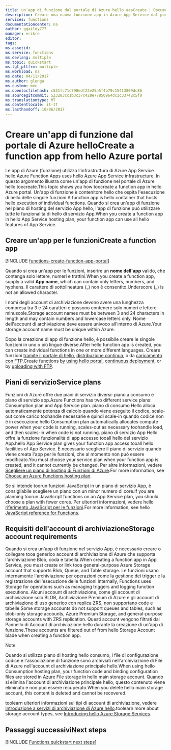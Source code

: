 ```yaml
---
title: un'app di funzione dal portale di Azure hello aaaCreate | Documenti Microsoft
description: Creare una nuova funzione app in Azure App Service dal portale hello.
services: functions
documentationcenter: na
author: ggailey777
manager: erikre
editor: 
tags: 
ms.assetid: 
ms.service: functions
ms.devlang: multiple
ms.topic: quickstart
ms.tgt_pltfrm: multiple
ms.workload: na
ms.date: 04/11/2017
ms.author: glenga
ms.custom: mvc
ms.openlocfilehash: c531fc71c798edf22e25a5f4b79c15413809dc86
ms.sourcegitcommit: 523283cc1b3c37c428e77850964dc1c33742c5f0
ms.translationtype: MT
ms.contentlocale: it-IT
ms.lasthandoff: 10/06/2017
---
```

# <a name="create-a-function-app-from-hello-azure-portal"></a><span data-ttu-id="9aa3d-103">Creare un'app di funzione dal portale di Azure hello</span><span class="sxs-lookup"><span data-stu-id="9aa3d-103">Create a function app from hello Azure portal</span></span>

<span data-ttu-id="9aa3d-104">Le app di Azure (funzione) utilizza l'infrastruttura di Azure App Service hello.</span><span class="sxs-lookup"><span data-stu-id="9aa3d-104">Azure Function Apps uses hello Azure App Service infrastructure.</span></span> <span data-ttu-id="9aa3d-105">In questo argomento illustra come un'app di funzione nel portale di Azure hello toocreate.</span><span class="sxs-lookup"><span data-stu-id="9aa3d-105">This topic shows you how toocreate a function app in hello Azure portal.</span></span> <span data-ttu-id="9aa3d-106">Un'app di funzione è contenitore hello che ospita l'esecuzione di hello delle singole funzioni.</span><span class="sxs-lookup"><span data-stu-id="9aa3d-106">A function app is hello container that hosts hello execution of individual functions.</span></span> <span data-ttu-id="9aa3d-107">Quando si crea un'app di funzione nel piano di hosting del servizio App hello, l'app di funzione può utilizzare tutte le funzionalità di hello di servizio App.</span><span class="sxs-lookup"><span data-stu-id="9aa3d-107">When you create a function app in hello App Service hosting plan, your function app can use all hello features of App Service.</span></span>

## <a name="create-a-function-app"></a><span data-ttu-id="9aa3d-108">Creare un'app per le funzioni</span><span class="sxs-lookup"><span data-stu-id="9aa3d-108">Create a function app</span></span>

[!INCLUDE [functions-create-function-app-portal](../../includes/functions-create-function-app-portal.md)]

<span data-ttu-id="9aa3d-109">Quando si crea un'app per le funzioni, inserire un **nome dell'app** valido, che contenga solo lettere, numeri e trattini.</span><span class="sxs-lookup"><span data-stu-id="9aa3d-109">When you create a function app, supply a valid **App name**, which can contain only letters, numbers, and hyphens.</span></span> <span data-ttu-id="9aa3d-110">Il carattere di sottolineatura (**_**) non è consentito.</span><span class="sxs-lookup"><span data-stu-id="9aa3d-110">Underscore (**_**) is not an allowed character.</span></span>

<span data-ttu-id="9aa3d-111">I nomi degli account di archiviazione devono avere una lunghezza compresa tra 3 e 24 caratteri e possono contenere solo numeri e lettere minuscole.</span><span class="sxs-lookup"><span data-stu-id="9aa3d-111">Storage account names must be between 3 and 24 characters in length and may contain numbers and lowercase letters only.</span></span> <span data-ttu-id="9aa3d-112">Nome dell'account di archiviazione deve essere univoco all'interno di Azure.</span><span class="sxs-lookup"><span data-stu-id="9aa3d-112">Your storage account name must be unique within Azure.</span></span> 

<span data-ttu-id="9aa3d-113">Dopo la creazione di app di funzione hello, è possibile creare le singole funzioni in uno o più lingue diverse.</span><span class="sxs-lookup"><span data-stu-id="9aa3d-113">After hello function app is created, you can create individual functions in one or more different languages.</span></span> <span data-ttu-id="9aa3d-114">Creare funzioni [tramite il portale di hello](functions-create-first-azure-function.md#create-function), [distribuzione continua](functions-continuous-deployment.md), o da [caricamento con FTP](https://github.com/projectkudu/kudu/wiki/Accessing-files-via-ftp).</span><span class="sxs-lookup"><span data-stu-id="9aa3d-114">Create functions [by using hello portal](functions-create-first-azure-function.md#create-function), [continuous deployment](functions-continuous-deployment.md), or by [uploading with FTP](https://github.com/projectkudu/kudu/wiki/Accessing-files-via-ftp).</span></span>

## <a name="service-plans"></a><span data-ttu-id="9aa3d-115">Piani di servizio</span><span class="sxs-lookup"><span data-stu-id="9aa3d-115">Service plans</span></span>

<span data-ttu-id="9aa3d-116">Funzioni di Azure offre due piani di servizio diversi: piano a consumo e piano di servizio app.</span><span class="sxs-lookup"><span data-stu-id="9aa3d-116">Azure Functions has two different service plans: Consumption plan and App Service plan.</span></span> <span data-ttu-id="9aa3d-117">piano di consumo Hello alloca automaticamente potenza di calcolo quando viene eseguito il codice, scale-out come carico toohandle necessarie e quindi scale-in quando codice non è in esecuzione.</span><span class="sxs-lookup"><span data-stu-id="9aa3d-117">hello Consumption plan automatically allocates compute power when your code is running, scales-out as necessary toohandle load, and then scales-in when code is not running.</span></span> <span data-ttu-id="9aa3d-118">piano di servizio App Hello offre la funzione funzionalità di app accesso tooall hello del servizio App.</span><span class="sxs-lookup"><span data-stu-id="9aa3d-118">hello App Service plan gives your function app access tooall hello facilities of App Service.</span></span> <span data-ttu-id="9aa3d-119">È necessario scegliere il piano di servizio quando viene creata l'app per le funzioni, che al momento non può essere modificato.</span><span class="sxs-lookup"><span data-stu-id="9aa3d-119">You must choose your service plan when your function app is created, and it cannot currently be changed.</span></span> <span data-ttu-id="9aa3d-120">Per altre informazioni, vedere [Scegliere un piano di hosting di Funzioni di Azure](functions-scale.md).</span><span class="sxs-lookup"><span data-stu-id="9aa3d-120">For more information, see [Choose an Azure Functions hosting plan](functions-scale.md).</span></span>

<span data-ttu-id="9aa3d-121">Se si intende toorun funzioni JavaScript in un piano di servizio App, è consigliabile scegliere un piano con un minor numero di core.</span><span class="sxs-lookup"><span data-stu-id="9aa3d-121">If you are planning toorun JavaScript functions on an App Service plan, you should choose a plan with fewer cores.</span></span> <span data-ttu-id="9aa3d-122">Per ulteriori informazioni, vedere hello [riferimento JavaScript per le funzioni](functions-reference-node.md#choose-single-core-app-service-plans).</span><span class="sxs-lookup"><span data-stu-id="9aa3d-122">For more information, see hello [JavaScript reference for Functions](functions-reference-node.md#choose-single-core-app-service-plans).</span></span>

<a name="storage-account-requirements"></a>

## <a name="storage-account-requirements"></a><span data-ttu-id="9aa3d-123">Requisiti dell'account di archiviazione</span><span class="sxs-lookup"><span data-stu-id="9aa3d-123">Storage account requirements</span></span>

<span data-ttu-id="9aa3d-124">Quando si crea un'app di funzione nel servizio App, è necessario creare o collegare tooa generico account di archiviazione di Azure che supporta l'archiviazione Blob, coda e tabella.</span><span class="sxs-lookup"><span data-stu-id="9aa3d-124">When creating a function app in App Service, you must create or link tooa general-purpose Azure Storage account that supports Blob, Queue, and Table storage.</span></span> <span data-ttu-id="9aa3d-125">Le funzioni usano internamente l'archiviazione per operazioni come la gestione dei trigger e la registrazione dell'esecuzione delle funzioni.</span><span class="sxs-lookup"><span data-stu-id="9aa3d-125">Internally, Functions uses Storage for operations such as managing triggers and logging function executions.</span></span> <span data-ttu-id="9aa3d-126">Alcuni account di archiviazione, come gli account di archiviazione solo BLOB, Archiviazione Premium di Azure e gli account di archiviazione di uso generico con replica ZRS, non supportano code e tabelle.</span><span class="sxs-lookup"><span data-stu-id="9aa3d-126">Some storage accounts do not support queues and tables, such as blob-only storage accounts, Azure Premium Storage, and general-purpose storage accounts with ZRS replication.</span></span> <span data-ttu-id="9aa3d-127">Questi account vengono filtrati dal Pannello di Account di archiviazione hello durante la creazione di un'app di funzione.</span><span class="sxs-lookup"><span data-stu-id="9aa3d-127">These accounts are filtered out of from hello Storage Account blade when creating a function app.</span></span>

>[!NOTE]
><span data-ttu-id="9aa3d-128">Quando si utilizza piano di hosting hello consumo, i file di configurazione codice e l'associazione di funzione sono archiviati nell'archiviazione di File di Azure nell'account di archiviazione principale hello.</span><span class="sxs-lookup"><span data-stu-id="9aa3d-128">When using hello Consumption hosting plan, your function code and binding configuration files are stored in Azure File storage in hello main storage account.</span></span> <span data-ttu-id="9aa3d-129">Quando si elimina l'account di archiviazione principale hello, questo contenuto viene eliminato e non può essere recuperato.</span><span class="sxs-lookup"><span data-stu-id="9aa3d-129">When you delete hello main storage account, this content is deleted and cannot be recovered.</span></span>

<span data-ttu-id="9aa3d-130">toolearn ulteriori informazioni sui tipi di account di archiviazione, vedere [Introduzione a servizi di archiviazione di Azure hello](../storage/common/storage-introduction.md#introducing-the-azure-storage-services).</span><span class="sxs-lookup"><span data-stu-id="9aa3d-130">toolearn more about storage account types, see [Introducing hello Azure Storage Services](../storage/common/storage-introduction.md#introducing-the-azure-storage-services).</span></span> 

## <a name="next-steps"></a><span data-ttu-id="9aa3d-131">Passaggi successivi</span><span class="sxs-lookup"><span data-stu-id="9aa3d-131">Next steps</span></span>

[!INCLUDE [Functions quickstart next steps](../../includes/functions-quickstart-next-steps.md)]



